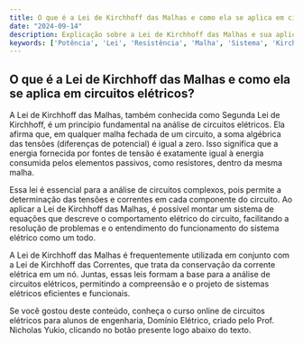 ```yaml
---
title: O que é a Lei de Kirchhoff das Malhas e como ela se aplica em circuitos elétricos?
date: "2024-09-14"
description: Explicação sobre a Lei de Kirchhoff das Malhas e sua aplicação em circuitos elétricos.
keywords: ['Potência', 'Lei', 'Resistência', 'Malha', 'Sistema', 'Kirchhoff', 'Elétrico']
---
```


## O que é a Lei de Kirchhoff das Malhas e como ela se aplica em circuitos elétricos?

A Lei de Kirchhoff das Malhas, também conhecida como Segunda Lei de Kirchhoff, é um princípio fundamental na análise de circuitos elétricos. Ela afirma que, em qualquer malha fechada de um circuito, a soma algébrica das tensões (diferenças de potencial) é igual a zero. Isso significa que a energia fornecida por fontes de tensão é exatamente igual à energia consumida pelos elementos passivos, como resistores, dentro da mesma malha.

Essa lei é essencial para a análise de circuitos complexos, pois permite a determinação das tensões e correntes em cada componente do circuito. Ao aplicar a Lei de Kirchhoff das Malhas, é possível montar um sistema de equações que descreve o comportamento elétrico do circuito, facilitando a resolução de problemas e o entendimento do funcionamento do sistema elétrico como um todo.

A Lei de Kirchhoff das Malhas é frequentemente utilizada em conjunto com a Lei de Kirchhoff das Correntes, que trata da conservação da corrente elétrica em um nó. Juntas, essas leis formam a base para a análise de circuitos elétricos, permitindo a compreensão e o projeto de sistemas elétricos eficientes e funcionais.

Se você gostou deste conteúdo, conheça o curso online de circuitos elétricos para alunos de engenharia, Domínio Elétrico, criado pelo Prof. Nicholas Yukio, clicando no botão presente logo abaixo do texto.